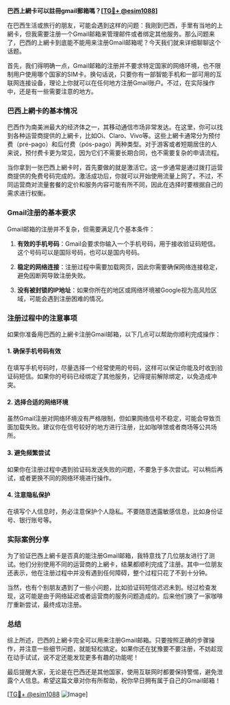 **巴西上網卡可以註冊gmail郵箱嗎？[[TG💪+ @esim1088](https://t.me/s/esim1088)]**

在巴西生活或旅行的朋友，可能会遇到这样的问题：我刚到巴西，手里有当地的上網卡，但我需要注册一个Gmail邮箱来管理邮件或者绑定其他服务。那么问题来了，巴西的上網卡到底能不能用来注册Gmail邮箱呢？今天我们就来详细聊聊这个话题。

首先，我们得明确一点，Gmail邮箱的注册并不要求特定国家的网络环境，也不限制用户使用哪个国家的SIM卡。换句话说，只要你有一部智能手机和一部可用的互联网连接设备，理论上你就可以在任何地方注册Gmail账户。不过，在实际操作中，还是有一些需要注意的地方。

### 巴西上網卡的基本情况

巴西作为南美洲最大的经济体之一，其移动通信市场非常发达。在这里，你可以找到各种运营商提供的上網卡，比如Oi、Claro、Vivo等。这些上網卡通常分为预付费（pré-pago）和后付费（pós-pago）两种类型。对于游客或者短期居住的人来说，预付费卡更为常见，因为它们不需要长期合同，也不需要复杂的申请流程。

当你拿到一张巴西上網卡时，首先要做的就是激活它。这一步通常是通过拨打运营商提供的免费号码完成的。激活成功后，你就可以开始使用流量上网了。不过，不同运营商对流量套餐的定价和服务内容可能有所不同，因此在选择时要根据自己的需求进行权衡。

### Gmail注册的基本要求

Gmail邮箱的注册并不复杂，但需要满足几个基本条件：

1. **有效的手机号码**：Gmail会要求你输入一个手机号码，用于接收验证码短信。这个号码可以是国际号码，也可以是国内号码。
   
2. **稳定的网络连接**：注册过程中需要加载网页，因此你需要确保网络连接稳定，避免因断网导致注册失败。

3. **没有被封锁的IP地址**：如果你所在的地区或网络环境被Google视为高风险区域，可能会遇到注册困难的情况。

### 注册过程中的注意事项

如果你准备用巴西的上網卡注册Gmail邮箱，以下几点可以帮助你顺利完成操作：

#### 1. 确保手机号码有效
在填写手机号码时，尽量选择一个经常使用的号码，这样可以保证你能及时收到验证码短信。如果你的号码已经绑定了其他服务，记得提前解除绑定，以免造成冲突。

#### 2. 选择合适的网络环境
虽然Gmail注册对网络环境没有严格限制，但如果网络信号不稳定，可能会导致页面加载失败。建议你在信号较好的地方进行注册，比如咖啡馆或者商场等公共场所。

#### 3. 避免频繁尝试
如果你在注册过程中遇到验证码发送失败的问题，不要急于多次尝试。可以稍后再试，或者更换不同的网络环境进行操作。

#### 4. 注意隐私保护
在填写个人信息时，务必注意保护个人隐私。不要随意透露敏感信息，比如身份证号、银行账号等。

### 实际案例分享

为了验证巴西上網卡是否真的能注册Gmail邮箱，我特意找了几位朋友进行了测试。他们分别使用不同的运营商的上網卡，结果都顺利完成了注册。其中一位朋友还表示，他在注册过程中并没有遇到任何障碍，整个过程只花了不到十分钟。

当然，也有个别朋友遇到了一些小问题，比如验证码短信迟迟未到。经过检查发现，这可能是由于网络延迟或者运营商的服务问题造成的。后来他们换了一家咖啡厅重新尝试，最终成功注册。

### 总结

综上所述，巴西的上網卡完全可以用来注册Gmail邮箱。只要按照正确的步骤操作，并注意一些细节问题，就能轻松搞定。如果你还在犹豫要不要注册，不妨趁现在动手试试，说不定还能发现更多有趣的功能呢！

最后提醒大家，无论是在巴西还是其他国家，使用互联网时都要保持警惕，避免泄露个人信息。希望这篇文章对你有所帮助，祝你早日拥有属于自己的Gmail邮箱！

[[TG💪+ @esim1088](https://t.me/s/esim1088) ![Image](https://i.postimg.cc/4NQfJmqS/Snipaste-2025-05-13-00-14-12.png)]